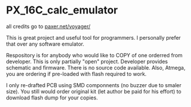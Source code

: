 # PX_16C_calc_emulator
all credits go to [paxer.net/voyager/](https://paxer.net/voyager/)

This is great project and useful tool for programmers. I personally prefer that over any software emulator.

Respository is for anybody who would like to COPY of one orderred from developer. This is only partially "open" project. Developer provides schematic and firmware. There is no source code available. Also, Atmega, you are ordering if pre-loaded with flash required to work.

I only re-drafted PCB using SMD componnents (no buzzer due to smaler size). You still would order original kit (let author be paid for his effort) to download flash dump for your copies.

